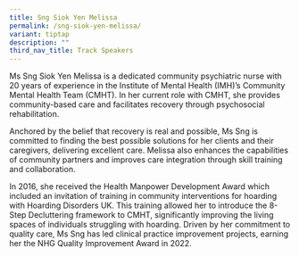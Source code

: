 ```yaml
---
title: Sng Siok Yen Melissa
permalink: /sng-siok-yen-melissa/
variant: tiptap
description: ""
third_nav_title: Track Speakers
---
```

<p></p>
<p>Ms Sng Siok Yen Melissa is a dedicated community psychiatric nurse with
20 years of experience in the Institute of Mental Health (IMH)’s Community
Mental Health Team (CMHT). In her current role with CMHT, she provides
community-based care and facilitates recovery through psychosocial rehabilitation.</p>
<p>Anchored by the belief that recovery is real and possible, Ms Sng is committed
to finding the best possible solutions for her clients and their caregivers,
delivering excellent care. Melissa also enhances the capabilities of community
partners and improves care integration through skill training and collaboration.</p>
<p>In 2016, she received the Health Manpower Development Award which included
an invitation of training in community interventions for hoarding with
Hoarding Disorders UK. This training allowed her to introduce the 8-Step
Decluttering framework to CMHT, significantly improving the living spaces
of individuals struggling with hoarding. Driven by her commitment to quality
care, Ms Sng has led clinical practice improvement projects, earning her
the NHG Quality Improvement Award in 2022.</p>